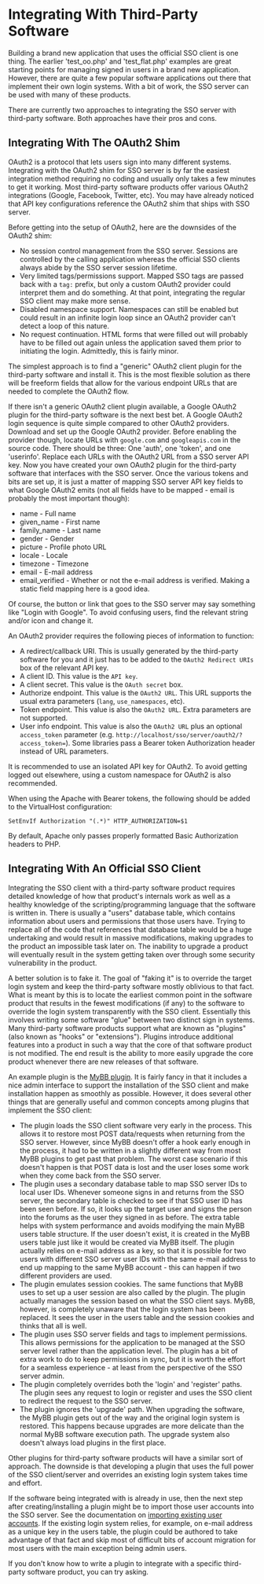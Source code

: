 Integrating With Third-Party Software
=====================================

Building a brand new application that uses the official SSO client is one thing.  The earlier 'test_oo.php' and 'test_flat.php' examples are great starting points for managing signed in users in a brand new application.  However, there are quite a few popular software applications out there that implement their own login systems.  With a bit of work, the SSO server can be used with many of these products.

There are currently two approaches to integrating the SSO server with third-party software.  Both approaches have their pros and cons.

Integrating With The OAuth2 Shim
--------------------------------

OAuth2 is a protocol that lets users sign into many different systems.  Integrating with the OAuth2 shim for SSO server is by far the easiest integration method requiring no coding and usually only takes a few minutes to get it working.  Most third-party software products offer various OAuth2 integrations (Google, Facebook, Twitter, etc).  You may have already noticed that API key configurations reference the OAuth2 shim that ships with SSO server.

Before getting into the setup of OAuth2, here are the downsides of the OAuth2 shim:

* No session control management from the SSO server.  Sessions are controlled by the calling application whereas the official SSO clients always abide by the SSO server session lifetime.
* Very limited tags/permissions support.  Mapped SSO tags are passed back with a `tag:` prefix, but only a custom OAuth2 provider could interpret them and do something.  At that point, integrating the regular SSO client may make more sense.
* Disabled namespace support.  Namespaces can still be enabled but could result in an infinite login loop since an OAuth2 provider can't detect a loop of this nature.
* No request continuation.  HTML forms that were filled out will probably have to be filled out again unless the application saved them prior to initiating the login.  Admittedly, this is fairly minor.

The simplest approach is to find a "generic" OAuth2 client plugin for the third-party software and install it.  This is the most flexible solution as there will be freeform fields that allow for the various endpoint URLs that are needed to complete the OAuth2 flow.

If there isn't a generic OAuth2 client plugin available, a Google OAuth2 plugin for the third-party software is the next best bet.  A Google OAuth2 login sequence is quite simple compared to other OAuth2 providers.  Download and set up the Google OAuth2 provider.  Before enabling the provider though, locate URLs with `google.com` and `googleapis.com` in the source code.  There should be three:  One 'auth', one 'token', and one 'userinfo'.  Replace each URLs with the OAuth2 URL from a SSO server API key.  Now you have created your own OAuth2 plugin for the third-party software that interfaces with the SSO server.  Once the various tokens and bits are set up, it is just a matter of mapping SSO server API key fields to what Google OAuth2 emits (not all fields have to be mapped - email is probably the most important though):

* name - Full name
* given_name - First name
* family_name - Last name
* gender - Gender
* picture - Profile photo URL
* locale - Locale
* timezone - Timezone
* email - E-mail address
* email_verified - Whether or not the e-mail address is verified.  Making a static field mapping here is a good idea.

Of course, the button or link that goes to the SSO server may say something like "Login with Google".  To avoid confusing users, find the relevant string and/or icon and change it.

An OAuth2 provider requires the following pieces of information to function:

* A redirect/callback URI.  This is usually generated by the third-party software for you and it just has to be added to the `OAuth2 Redirect URIs` box of the relevant API key.
* A client ID.  This value is the `API key`.
* A client secret.  This value is the `OAuth secret` box.
* Authorize endpoint.  This value is the `OAuth2 URL`.  This URL supports the usual extra parameters (`lang`, `use_namespaces`, etc).
* Token endpoint.  This value is also the `OAuth2 URL`.  Extra parameters are not supported.
* User info endpoint.  This value is also the `OAuth2 URL` plus an optional `access_token` parameter (e.g. `http://localhost/sso/server/oauth2/?access_token=`).  Some libraries pass a Bearer token Authorization header instead of URL parameters.

It is recommended to use an isolated API key for OAuth2.  To avoid getting logged out elsewhere, using a custom namespace for OAuth2 is also recommended.

When using the Apache with Bearer tokens, the following should be added to the VirtualHost configuration:

```
SetEnvIf Authorization "(.*)" HTTP_AUTHORIZATION=$1
```

By default, Apache only passes properly formatted Basic Authorization headers to PHP.

Integrating With An Official SSO Client
---------------------------------------

Integrating the SSO client with a third-party software product requires detailed knowledge of how that product's internals work as well as a healthy knowledge of the scripting/programming language that the software is written in.  There is usually a "users" database table, which contains information about users and permissions that those users have.  Trying to replace all of the code that references that database table would be a huge undertaking and would result in massive modifications, making upgrades to the product an impossible task later on.  The inability to upgrade a product will eventually result in the system getting taken over through some security vulnerability in the product.

A better solution is to fake it.  The goal of "faking it" is to override the target login system and keep the third-party software mostly oblivious to that fact.  What is meant by this is to locate the earliest common point in the software product that results in the fewest modifications (if any) to the software to override the login system transparently with the SSO client.  Essentially this involves writing some software "glue" between two distinct sign in systems.  Many third-party software products support what are known as "plugins" (also known as "hooks" or "extensions").  Plugins introduce additional features into a product in such a way that the core of that software product is not modified.  The end result is the ability to more easily upgrade the core product whenever there are new releases of that software.

An example plugin is the [MyBB plugin](https://github.com/cubiclesoft/sso-server).  It is fairly fancy in that it includes a nice admin interface to support the installation of the SSO client and make installation happen as smoothly as possible.  However, it does several other things that are generally useful and common concepts among plugins that implement the SSO client:

* The plugin loads the SSO client software very early in the process.  This allows it to restore most POST data/requests when returning from the SSO server.  However, since MyBB doesn't offer a hook early enough in the process, it had to be written in a slightly different way from most MyBB plugins to get past that problem.  The worst case scenario if this doesn't happen is that POST data is lost and the user loses some work when they come back from the SSO server.
* The plugin uses a secondary database table to map SSO server IDs to local user IDs.  Whenever someone signs in and returns from the SSO server, the secondary table is checked to see if that SSO user ID has been seen before.  If so, it looks up the target user and signs the person into the forums as the user they signed in as before.  The extra table helps with system performance and avoids modifying the main MyBB users table structure.  If the user doesn't exist, it is created in the MyBB users table just like it would be created via MyBB itself.  The plugin actually relies on e-mail address as a key, so that it is possible for two users with different SSO server user IDs with the same e-mail address to end up mapping to the same MyBB account - this can happen if two different providers are used.
* The plugin emulates session cookies.  The same functions that MyBB uses to set up a user session are also called by the plugin.  The plugin actually manages the session based on what the SSO client says.  MyBB, however, is completely unaware that the login system has been replaced.  It sees the user in the users table and the session cookies and thinks that all is well.
* The plugin uses SSO server fields and tags to implement permissions.  This allows permissions for the application to be managed at the SSO server level rather than the application level.  The plugin has a bit of extra work to do to keep permissions in sync, but it is worth the effort for a seamless experience - at least from the perspective of the SSO server admin.
* The plugin completely overrides both the 'login' and 'register' paths.  The plugin sees any request to login or register and uses the SSO client to redirect the request to the SSO server.
* The plugin ignores the 'upgrade' path.  When upgrading the software, the MyBB plugin gets out of the way and the original login system is restored.  This happens because upgrades are more delicate than the normal MyBB software execution path.  The upgrade system also doesn't always load plugins in the first place.

Other plugins for third-party software products will have a similar sort of approach.  The downside is that developing a plugin that uses the full power of the SSO client/server and overrides an existing login system takes time and effort.

If the software being integrated with is already in use, then the next step after creating/installing a plugin might be to import those user accounts into the SSO server.  See the documentation on [importing existing user accounts](https://github.com/cubiclesoft/sso-server/blob/master/docs/import-existing-user-accounts.md).  If the existing login system relies, for example, on e-mail address as a unique key in the users table, the plugin could be authored to take advantage of that fact and skip most of difficult bits of account migration for most users with the main exception being admin users.

If you don't know how to write a plugin to integrate with a specific third-party software product, you can try asking.
